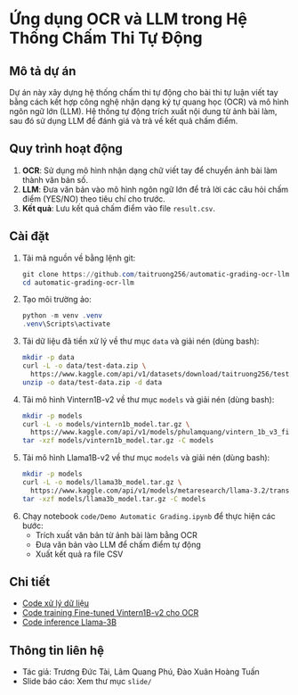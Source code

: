# Ứng dụng OCR và LLM trong Hệ Thống Chấm Thi Tự Động

## Mô tả dự án
Dự án này xây dựng hệ thống chấm thi tự động cho bài thi tự luận viết tay bằng cách kết hợp công nghệ nhận dạng ký tự quang học (OCR) và mô hình ngôn ngữ lớn (LLM). Hệ thống tự động trích xuất nội dung từ ảnh bài làm, sau đó sử dụng LLM để đánh giá và trả về kết quả chấm điểm.


## Quy trình hoạt động
1. **OCR**: Sử dụng mô hình nhận dạng chữ viết tay để chuyển ảnh bài làm thành văn bản số.
2. **LLM**: Đưa văn bản vào mô hình ngôn ngữ lớn để trả lời các câu hỏi chấm điểm (YES/NO) theo tiêu chí cho trước.
3. **Kết quả**: Lưu kết quả chấm điểm vào file `result.csv`.

## Cài đặt
1. Tải mã nguồn về bằng lệnh git:
   ```powershell
   git clone https://github.com/taitruong256/automatic-grading-ocr-llm.git
   cd automatic-grading-ocr-llm
   ```
2. Tạo môi trường ảo:
   ```powershell
   python -m venv .venv
   .venv\Scripts\activate
   ```
3. Tải dữ liệu đã tiền xử lý về thư mục `data` và giải nén (dùng bash):
   ```bash
   mkdir -p data
   curl -L -o data/test-data.zip \
     https://www.kaggle.com/api/v1/datasets/download/taitruong256/test-data
   unzip -o data/test-data.zip -d data
   ```
4. Tải mô hình Vintern1B-v2 về thư mục `models` và giải nén (dùng bash):
   ```bash
   mkdir -p models
   curl -L -o models/vintern1b_model.tar.gz \
     https://www.kaggle.com/api/v1/models/phulamquang/vintern_1b_v3_finetune_lora_viet_handwriting/pyTorch/default/1/download
   tar -xzf models/vintern1b_model.tar.gz -C models
   ```
5. Tải mô hình Llama1B-v2 về thư mục `models` và giải nén (dùng bash):
   ```bash
   mkdir -p models
   curl -L -o models/llama3b_model.tar.gz \
     https://www.kaggle.com/api/v1/models/metaresearch/llama-3.2/transformers/3b-instruct/1/download
   tar -xzf models/llama3b_model.tar.gz -C models
   ```
6. Chạy notebook `code/Demo Automatic Grading.ipynb` để thực hiện các bước:
   - Trích xuất văn bản từ ảnh bài làm bằng OCR
   - Đưa văn bản vào LLM để chấm điểm tự động
   - Xuất kết quả ra file CSV

## Chi tiết 
- [Code xử lý dữ liệu]()
- [Code training Fine-tuned Vintern1B-v2 cho OCR](https://drive.google.com/drive/folders/1KDiZ2Y4zbx2Td5QnFPDn5nD_Vrw55Uv5?usp=drive_link) 
- [Code inference Llama-3B](https://www.kaggle.com/code/taitruong256/inference-llama-3b)

## Thông tin liên hệ
- Tác giả: Trương Đức Tài, Lâm Quang Phú, Đào Xuân Hoàng Tuấn 
- Slide báo cáo: Xem thư mục `slide/`
